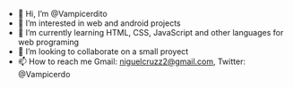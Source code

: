 - 👋 Hi, I’m @Vampicerdito
- 👀 I’m interested in web and android projects
- 🌱 I’m currently learning HTML, CSS, JavaScript and other languages for web programing
- 💞️ I’m looking to collaborate on a small proyect
- 📫 How to reach me Gmail: niguelcruzz2@gmail.com, Twitter: @Vampicerdo

<!---
Vampicerdito/Vampicerdito is a ✨ special ✨ repository because its `README.md` (this file) appears on your GitHub profile.
You can click the Preview link to take a look at your changes.
--->
